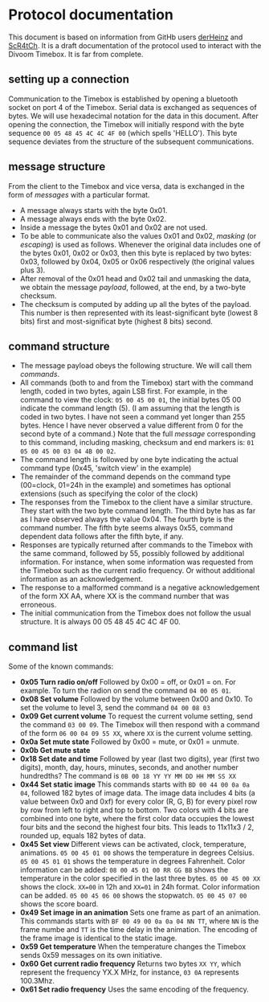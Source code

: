 # Protocol documentation
This document is based on information from GitHb users [derHeinz](https://github.com/derHeinz/divoom-adapter) and [ScR4tCh](https://github.com/ScR4tCh/timebox).
It is a draft documentation of the protocol used to interact with the Divoom Timebox. It is far from complete.

## setting up a connection
Communication to the Timebox is established by opening a bluetooth socket on port 4 of the Timebox.
Serial data is exchanged as sequences of bytes. We will use hexadecimal notation for the data in this document. After opening the connection, the Timebox will initially respond with the 
byte sequence `00 05 48 45 4C 4C 4F 00` (which spells 'HELLO'). This byte sequence deviates from the structure of the subsequent communications.

## message structure
From the client to the Timebox and vice versa, data is exchanged in the form of *messages* with a particular format.
* A message always starts with the byte 0x01.
* A message always ends with the byte 0x02.
* Inside a message the bytes 0x01 and 0x02 are not used.
* To be able to communicate also the values 0x01 and 0x02, *masking* (or *escaping*) is used as follows. Whenever the original data includes one of the bytes 0x01, 0x02 or 0x03, then this byte
  is replaced by two bytes: 0x03, followed by 0x04, 0x05 or 0x06 respectively (the original values plus 3).
* After removal of the 0x01 head and 0x02 tail and unmasking the data, we obtain the message *payload*, followed, at the end, by a two-byte checksum.
* The checksum is computed by adding up all the bytes of the payload. This number is then represented with its least-significant byte (lowest 8 bits) first and most-significat byte (highest 8 bits) second.

## command structure
* The message payload obeys the following structure. We will call them *commands*.
* All commands (both to and from the Timebox) start with the command length, coded in two bytes, again LSB first. For example, in the command to view the clock: `05 00 45 00 01`, the initial bytes 05 00 indicate the command length (5).
  (I am assuming that the length is coded in two bytes. I have not seen a command yet longer than 255 bytes. Hence I have never observed a value different from 0 for the second byte of a command.) Note that the full *message* corresponding to this command, including masking, checksum and end markers is: `01 05 00 45 00 03 04 4B 00 02`.
* The command length is followed by one byte indicating the actual command type (0x45, 'switch view' in the example)
* The remainder of the command depends on the command type (00=clock, 01=24h in the example) and sometimes has optional extensions (such as specifying the color of the clock)
* The responses from the Timebox to the client have a similar structure. They start with the two byte command length. The third byte has as far as I have observed always the value 0x04. The fourth byte is the command number. The fifth byte seems always 0x55, command dependent data follows after the fifth byte, if any.
* Responses are typically returned after commands to the Timebox with the same command, followed by 55, possibly followed by additional information. For instance, when some information was requested from the Timebox such as the current radio frequency. Or without additional information as an acknowledgement.
* The response to a malformed command is a negative acknowledgement of the form XX AA, where XX is the command number that was erroneous.
* The initial communication from the Timebox does not follow the usual structure. It is always 00 05 48 45 4C 4C 4F 00.

## command list
Some of the known commands:
* **0x05 Turn radio on/off**
  Followed by 0x00 = off, or 0x01 = on. For example. To turn the radion on send the command `04 00 05 01`.
* **0x08 Set volume**
  Followed by the volume between 0x00 and 0x10. To set the volume to level 3, send the command `04 00 08 03`
* **0x09 Get current volume**
  To request the current volume setting, send the command `03 00 09`. The Timebox will then respond with a command of the form `06 00 04 09 55 XX`, where `XX` is the current volume setting.
* **0x0a Set mute state**
  Followed by 0x00 = mute, or 0x01 = unmute.
* **0x0b Get mute state**
* **0x18 Set date and time**
  Followed by year (last two digits), year (first two digits), month, day, hours, minutes, seconds, and another number hundredths?
  The command is `0B 00 18 YY YY MM DD HH MM SS XX`
* **0x44 Set static image**
  This commands starts with `BD 00 44 00 0a 0a 04`, followed 182 bytes of image data. The image data includes 4 bits (a value between 0x0 and 0xf) for every color (R, G, B) for every pixel row by row from left to right and top to bottom.
  Two colors with 4 bits are combined into one byte, where the first color data occupies the lowest four bits and the second the highest four bits.
  This leads to 11x11x3 / 2, rounded up, equals 182 bytes of data.
* **0x45 Set view**
  Different views can be activated, clock, temperature, animations. 
  `05 00 45 01 00` shows the temperature in degrees Celsius. 
  `05 00 45 01 01` shows the temperature in degrees Fahrenheit.
  Color information can be added:
  `08 00 45 01 00 RR GG BB` shows the temperature in the color specified in the last three bytes.
  `05 00 45 00 XX` shows the clock. `XX=00` in 12h and `XX=01` in 24h format. Color information can be added.
  `05 00 45 06 00` shows the stopwatch.
  `05 00 45 07 00` shows the score board.
* **0x49 Set image in an animation**
  Sets one frame as part of an animation. 
  This commands starts with `BF 00 49 00 0a 0a 04 NN TT`, where `NN` is the frame numbe and `TT` is the time delay in the animation. The encoding of the frame image is identical to the static image.
* **0x59 Get temperature**
  When the temperature changes the Timebox sends 0x59 messages on its own initiative.
* **0x60 Get current radio frequency**
  Returns two bytes `XX YY`, which represent the frequency YX.X MHz, for instance, `03 0A` represents 100.3Mhz.
* **0x61 Set radio frequency**
  Uses the same encoding of the frequency.
